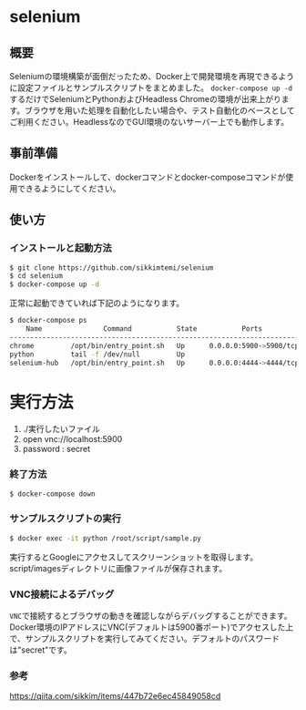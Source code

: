 # selenium
## 概要
Seleniumの環境構築が面倒だったため、Docker上で開発環境を再現できるように設定ファイルとサンプルスクリプトをまとめました。
`docker-compose up -d`するだけでSeleniumとPythonおよびHeadless Chromeの環境が出来上がります。ブラウザを用いた処理を自動化したい場合や、テスト自動化のベースとしてご利用ください。HeadlessなのでGUI環境のないサーバー上でも動作します。

## 事前準備
Dockerをインストールして、dockerコマンドとdocker-composeコマンドが使用できるようにしてください。

## 使い方
### インストールと起動方法

```bash
$ git clone https://github.com/sikkimtemi/selenium
$ cd selenium
$ docker-compose up -d
```

正常に起動できていれば下記のようになります。

```bash
$ docker-compose ps
    Name               Command           State           Ports
-----------------------------------------------------------------------
chrome         /opt/bin/entry_point.sh   Up      0.0.0.0:5900->5900/tcp
python         tail -f /dev/null         Up
selenium-hub   /opt/bin/entry_point.sh   Up      0.0.0.0:4444->4444/tcp
```


# 実行方法
1. ./実行したいファイル
2. open vnc://localhost:5900
3. password : secret



### 終了方法

```bash
$ docker-compose down
```

### サンプルスクリプトの実行

```bash
$ docker exec -it python /root/script/sample.py
```

実行するとGoogleにアクセスしてスクリーンショットを取得します。
script/imagesディレクトリに画像ファイルが保存されます。

### VNC接続によるデバッグ
`VNC`で接続するとブラウザの動きを確認しながらデバッグすることができます。Docker環境のIPアドレスにVNC(デフォルトは5900番ポート)でアクセスした上で、サンプルスクリプトを実行してみてください。デフォルトのパスワードは"secret"です。


### 参考
https://qiita.com/sikkim/items/447b72e6ec45849058cd


